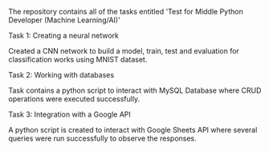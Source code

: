 The repository contains all of the tasks entitled 'Test for Middle Python Developer (Machine Learning/AI)'

Task 1: Creating a neural network

Created a CNN network to build a model, train, test and evaluation for classification works using MNIST dataset.

Task 2: Working with databases

Task contains a python script to interact with MySQL Database where CRUD operations were executed successfully.

Task 3: Integration with a Google API

A python script is created to interact with Google Sheets API where several queries were run successfully to observe the responses.
